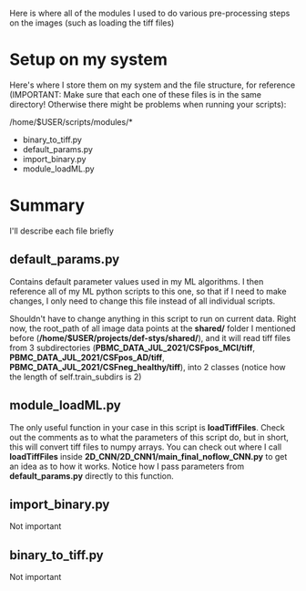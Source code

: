 
Here is where all of the modules I used to do various pre-processing steps on the images (such as loading the tiff files)

# Setup on my system
Here's where I store them on my system and the file structure, for reference (IMPORTANT: Make sure that each one of these files is in the same directory! Otherwise there might be problems when running your scripts): 

/home/$USER/scripts/modules/*
- binary_to_tiff.py
- default_params.py
- import_binary.py
- module_loadML.py


# Summary 
I'll describe each file briefly

## default_params.py
Contains default parameter values used in my ML algorithms. I then reference all of my ML python scripts to this one, so that if I need to make changes, I only need to change this file instead of all individual scripts.

Shouldn't have to change anything in this script to run on current data. Right now, the root_path of all image data points at the **shared/** folder I mentioned before (**/home/$USER/projects/def-stys/shared/**), and it will read tiff files from 3 subdirectories (**PBMC_DATA_JUL_2021/CSFpos_MCI/tiff**, **PBMC_DATA_JUL_2021/CSFpos_AD/tiff**, **PBMC_DATA_JUL_2021/CSFneg_healthy/tiff**), into 2 classes (notice how the length of self.train_subdirs is 2)


## module_loadML.py
The only useful function in your case in this script is **loadTiffFiles**. Check out the comments as to what the parameters of this script do, but in short, this will convert tiff files to numpy arrays. You can check out where I call **loadTiffFiles** inside **2D_CNN/2D_CNN1/main_final_noflow_CNN.py** to get an idea as to how it works. Notice how I pass parameters from **default_params.py** directly to this function.


## import_binary.py
Not important 

## binary_to_tiff.py
Not important
